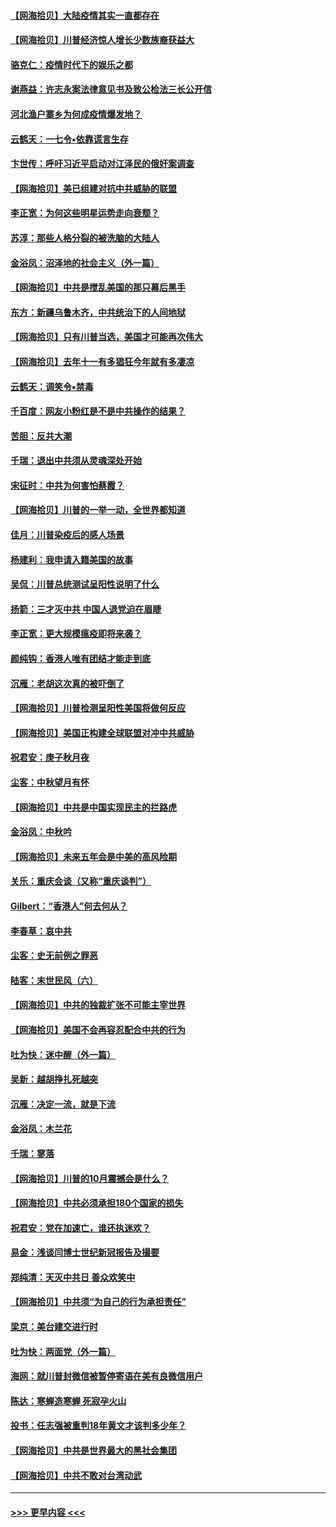 #### [【网海拾贝】大陆疫情其实一直都存在](../pages/nsc993/n12473948.md?t=10151102) 
#### [【网海拾贝】川普经济惊人增长少数族裔获益大](../pages/nsc993/n12471565.md?t=10151102) 
#### [骆克仁：疫情时代下的娱乐之都](../pages/nsc993/n12471312.md?t=10151102) 
#### [谢燕益：许志永案法律意见书及致公检法三长公开信](../pages/nsc993/n12470870.md?t=10151102) 
#### [河北渔户寨乡为何成疫情爆发地？](../pages/nsc993/n12464936.md?t=10151102) 
#### [云鹤天：一七令▪依靠谎言生存](../pages/nsc993/n12470034.md?t=10151102) 
#### [卞世传：呼吁习近平启动对江泽民的俄奸案调查](../pages/nsc993/n12469722.md?t=10151102) 
#### [【网海拾贝】美已组建对抗中共威胁的联盟](../pages/nsc993/n12469018.md?t=10151102) 
#### [李正宽：为何这些明星运势走向衰颓？](../pages/nsc993/n12468730.md?t=10151102) 
#### [苏淳：那些人格分裂的被洗脑的大陆人](../pages/nsc993/n12467858.md?t=10151102) 
#### [金浴凤：沼泽地的社会主义（外一篇）](../pages/nsc993/n12467792.md?t=10151102) 
#### [【网海拾贝】中共是搅乱美国的那只幕后黑手](../pages/nsc993/n12467700.md?t=10151102) 
#### [东方：新疆乌鲁木齐，中共统治下的人间地狱](../pages/nsc993/n12466075.md?t=10151102) 
#### [【网海拾贝】只有川普当选，美国才可能再次伟大](../pages/nsc993/n12466013.md?t=10151102) 
#### [【网海拾贝】去年十一有多猖狂今年就有多凄凉](../pages/nsc993/n12463649.md?t=10151102) 
#### [云鹤天：调笑令▪禁毒](../pages/nsc993/n12462975.md?t=10151102) 
#### [千百度：网友小粉红是不是中共操作的结果？](../pages/nsc993/n12461025.md?t=10151102) 
#### [苦胆：反共大潮](../pages/nsc993/n12459469.md?t=10151102) 
#### [千瑞：退出中共须从灵魂深处开始](../pages/nsc993/n12459437.md?t=10151102) 
#### [宋征时：中共为何害怕蔡霞？](../pages/nsc993/n12459097.md?t=10151102) 
#### [【网海拾贝】川普的一举一动，全世界都知道](../pages/nsc993/n12458825.md?t=10151102) 
#### [佳月：川普染疫后的感人场景](../pages/nsc993/n12456994.md?t=10151102) 
#### [杨建利：我申请入籍美国的故事](../pages/nsc993/n12455635.md?t=10151102) 
#### [吴侃：川普总统测试呈阳性说明了什么](../pages/nsc993/n12451869.md?t=10151102) 
#### [扬箭：三才灭中共 中国人退党迫在眉睫](../pages/nsc993/n12451842.md?t=10151102) 
#### [李正宽：更大规模瘟疫即将来袭？](../pages/nsc993/n12451455.md?t=10151102) 
#### [颜纯钩：香港人唯有团结才能走到底](../pages/nsc993/n12450870.md?t=10151102) 
#### [沉雁：老胡这次真的被吓倒了](../pages/nsc993/n12449796.md?t=10151102) 
#### [【网海拾贝】川普检测呈阳性美国将做何反应](../pages/nsc993/n12449042.md?t=10151102) 
#### [【网海拾贝】美国正构建全球联盟对冲中共威胁](../pages/nsc993/n12446580.md?t=10151102) 
#### [祝君安：庚子秋月夜](../pages/nsc993/n12445870.md?t=10151102) 
#### [尘客：中秋望月有怀](../pages/nsc993/n12444632.md?t=10151102) 
#### [【网海拾贝】中共是中国实现民主的拦路虎](../pages/nsc993/n12443573.md?t=10151102) 
#### [金浴凤：中秋吟](../pages/nsc993/n12441773.md?t=10151102) 
#### [【网海拾贝】未来五年会是中美的高风险期](../pages/nsc993/n12440760.md?t=10151102) 
#### [关乐：重庆会谈（又称“重庆谈判”）](../pages/nsc993/n12437525.md?t=10151102) 
#### [Gilbert：“香港人”何去何从？](../pages/nsc993/n12435894.md?t=10151102) 
#### [李春草：哀中共](../pages/nsc993/n12435874.md?t=10151102) 
#### [尘客：史无前例之罪恶](../pages/nsc993/n12435762.md?t=10151102) 
#### [陆客：末世民风（六）](../pages/nsc993/n12435354.md?t=10151102) 
#### [【网海拾贝】中共的独裁扩张不可能主宰世界](../pages/nsc993/n12435151.md?t=10151102) 
#### [【网海拾贝】美国不会再容忍配合中共的行为](../pages/nsc993/n12433808.md?t=10151102) 
#### [吐为快：迷中醒（外一篇）](../pages/nsc993/n12433585.md?t=10151102) 
#### [吴新：越胡挣扎死越突](../pages/nsc993/n12433562.md?t=10151102) 
#### [沉雁：决定一流，就是下流](../pages/nsc993/n12432128.md?t=10151102) 
#### [金浴凤：木兰花](../pages/nsc993/n12432124.md?t=10151102) 
#### [千瑞：寥落](../pages/nsc993/n12432071.md?t=10151102) 
#### [【网海拾贝】川普的10月震撼会是什么？](../pages/nsc993/n12431624.md?t=10151102) 
#### [【网海拾贝】中共必须承担180个国家的损失](../pages/nsc993/n12428893.md?t=10151102) 
#### [祝君安：党在加速亡，谁还执迷欢？](../pages/nsc993/n12428652.md?t=10151102) 
#### [易金：浅谈闫博士世纪新冠报告及撮要](../pages/nsc993/n12426822.md?t=10151102) 
#### [郑纯清：天灭中共日 善众欢笑中](../pages/nsc993/n12426784.md?t=10151102) 
#### [【网海拾贝】中共须“为自己的行为承担责任”](../pages/nsc993/n12426067.md?t=10151102) 
#### [梁京：美台建交进行时](../pages/nsc993/n12424066.md?t=10151102) 
#### [吐为快：两面党（外一篇）](../pages/nsc993/n12424043.md?t=10151102) 
#### [海网：就川普封微信被暂停寄语在美有良微信用户](../pages/nsc993/n12424021.md?t=10151102) 
#### [陈达：寒蝉造寒蝉 死寂孕火山](../pages/nsc993/n12423958.md?t=10151102) 
#### [投书：任志强被重判18年黄文才该判多少年？](../pages/nsc993/n12423672.md?t=10151102) 
#### [【网海拾贝】中共是世界最大的黑社会集团](../pages/nsc993/n12423543.md?t=10151102) 
#### [【网海拾贝】中共不敢对台湾动武](../pages/nsc993/n12421418.md?t=10151102) 

----
#### [ >>> 更早内容 <<< ](../indexes/nsc993-earlier.md)
